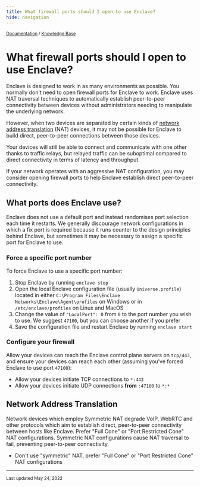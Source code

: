 ```yaml
---
title: What firewall ports should I open to use Enclave?
hide: navigation
---
```


<small>[Documentation](/) / [Knowledge Base](/kb)</small>

# What firewall ports should I open to use Enclave?

Enclave is designed to work in as many environments as possible. You normally don't need to open firewall ports for Enclave to work. Enclave uses NAT traversal techniques to automatically establish peer-to-peer connectivity between devices without administrators needing to manipulate the underlying network.

However, when two devices are separated by certain kinds of [network address translation](#network-address-translation) (NAT) devices, it may not be possible for Enclave to build direct, peer-to-peer connections between those devices.

Your devices will still be able to connect and communicate with one other thanks to traffic relays, but relayed traffic can be suboptimal compared to direct connectivity in terms of latency and throughput.

If your network operates with an aggressive NAT configuration, you may consider opening firewall ports to help Enclave establish direct peer-to-peer connectivity. 

## What ports does Enclave use?

Enclave does not use a default port and instead randomises port selection each time it restarts. We generally discourage network configurations in which a fix port is required because it runs counter to the design principles behind Enclave, but sometimes it may be necessary to assign a specific port for Enclave to use.

### Force a specific port number

To force Enclave to use a specific port number:

1. Stop Enclave by running `enclave stop`
2. Open the local Enclave configuration file (usually `Universe.profile`) located in either `C:\Program Files\Enclave Networks\Enclave\Agent\profiles` on Windows or in `/etc/enclave/profiles` on Linux and MacOS
3. Change the value of `"LocalPort": 0` from `0` to the port number you wish to use. We suggest `47100`, but you can choose another if you prefer
4. Save the configuration file and restart Enclave by running `enclave start`

### Configure your firewall

Allow your devices can reach the Enclave control plane servers on `tcp/443`, and ensure your devices can reach each other (assuming you've forced Enclave to use port `47100`):

* Allow your devices initiate TCP connections to `*:443`
* Allow your devices initiate UDP connections **from** `:47100` to `*:*`

## Network Address Translation

Network devices which employ Symmetric NAT degrade VoIP, WebRTC and other protocols which aim to establish direct, peer-to-peer connectivity between hosts like Enclave. Prefer "Full Cone" or "Port Restricted Cone" NAT configurations. Symmetric NAT configurations cause NAT traversal to fail, preventing peer-to-peer connectivity.

* Don't use "symmetric" NAT, prefer "Full Cone" or "Port Restricted Cone" NAT configurations

---

<small>Last updated May 24, 2022</small>